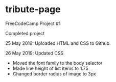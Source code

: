 # tribute-page
FreeCodeCamp Project #1

Completed project

25 May 2019: Uploaded HTML and CSS to Github.

26 May 2019: Updated CSS

- Moved the font family to the body selector
- Made line height of list items to 1.75
- Changed border radius of image to 3px
